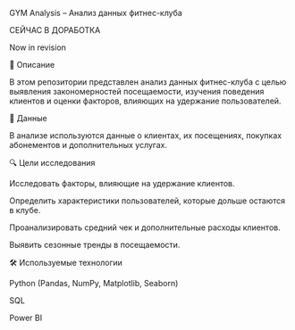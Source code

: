 GYM Analysis – Анализ данных фитнес-клуба 

СЕЙЧАС В ДОРАБОТКА

Now in revision

📌 Описание

В этом репозитории представлен анализ данных фитнес-клуба с целью выявления закономерностей посещаемости, изучения поведения клиентов и оценки факторов, влияющих на удержание пользователей.

💊 Данные

В анализе используются данные о клиентах, их посещениях, покупках абонементов и дополнительных услугах.

🔍 Цели исследования

Исследовать факторы, влияющие на удержание клиентов.

Определить характеристики пользователей, которые дольше остаются в клубе.

Проанализировать средний чек и дополнительные расходы клиентов.

Выявить сезонные тренды в посещаемости.

🛠 Используемые технологии

Python (Pandas, NumPy, Matplotlib, Seaborn)

SQL

Power BI
